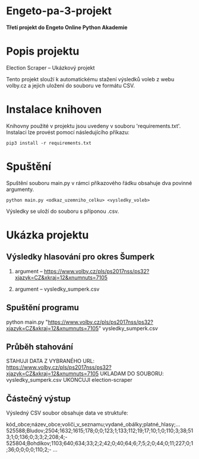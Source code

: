 # Engeto-pa-3-projekt

**Třetí projekt do Engeto Online Python Akademie**

# Popis projektu
Election Scraper – Ukázkový projekt

Tento projekt slouží k automatickému stažení výsledků voleb z webu volby.cz  a jejich uložení do souboru ve formátu CSV.

# Instalace knihoven
Knihovny použité v projektu jsou uvedeny v souboru 'requirements.txt'.
Instalaci lze provést pomocí následujícího příkazu:

```
pip3 install -r requirements.txt
```



# Spuštění

Spuštění souboru main.py v rámci příkazového řádku obsahuje dva povinné argumenty.

```
python main.py <odkaz_uzemniho_celku> <vysledky_voleb>
```

Výsledky se uloží do souboru s příponou .csv.


# Ukázka projektu

## Výsledky hlasování pro okres Šumperk

1. argument – https://www.volby.cz/pls/ps2017nss/ps32?xjazyk=CZ&xkraj=12&xnumnuts=7105

2. argument – vysledky_sumperk.csv


## Spuštění programu 

python main.py "https://www.volby.cz/pls/ps2017nss/ps32?xjazyk=CZ&xkraj=12&xnumnuts=7105" vysledky_sumperk.csv

## Průběh stahování

STAHUJI DATA Z VYBRANÉHO URL: https://www.volby.cz/pls/ps2017nss/ps32?xjazyk=CZ&xkraj=12&xnumnuts=7105
UKLADAM DO SOUBORU: vysledky_sumperk.csv
UKONCUJI election-scraper

## Částečný výstup

Výsledný CSV soubor obsahuje data ve struktuře:

kód_obce;název_obce;voliči_v_seznamu;vydané_obálky;platné_hlasy;...
525588;Bludov;2504;1632;1615;178;0;0;123;1;133;112;19;17;10;1;0;110;3;38;513;1;0;136;0;3;3;2;208;4;-
525804;Bohdíkov;1103;640;634;33;2;2;42;0;40;64;6;7;5;2;0;44;0;11;227;0;1;36;0;0;0;0;110;2;-
...
